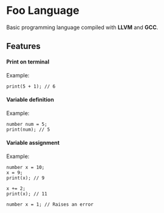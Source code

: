 # Foo Language
Basic programming language compiled with **LLVM** and **GCC**.

## Features
#### Print on terminal
Example:
```
print(5 + 1); // 6
```

#### Variable definition
Example:
```
number num = 5;
print(num); // 5
```

#### Variable assignment
Example:
```
number x = 10;
x = 9;
print(x); // 9

x += 2;
print(x); // 11

number x = 1; // Raises an error
```